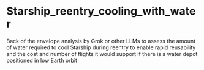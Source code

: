 # Starship_reentry_cooling_with_water
Back of the envelope analysis by Grok or other LLMs to assess the amount of water required to cool Starship during reentry to enable rapid reusability and the cost and number of flights it would support if there is a water depot positioned in low Earth orbit
